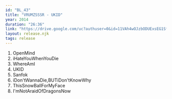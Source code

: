 ```yaml
---
id: "BL_43"
title: "VRUMZSSSR - UKID"
year: 2014
duration: "26:36"
link: "https://drive.google.com/uc?authuser=0&id=11VAh4wOJzbODUExsEG1SfUKPSh98WuCM&export=download"
layout: release.njk
tags: release
---
```


1. OpenMind
2. iHateYouWhenYouDie
3. WhereAmI
4. UKID
5. Sanfok
6. iDon'tWannaDie,BUTiDon'tKnowWhy
7. ThisSnowBallForMyFace
8. I'mNotAraidOfDragonsNow